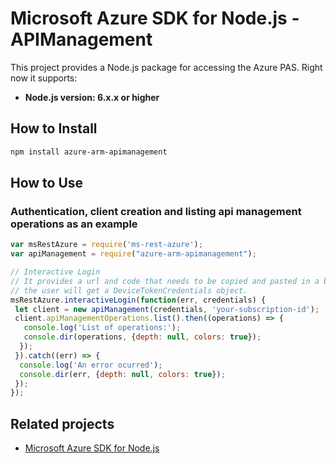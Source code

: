 # Microsoft Azure SDK for Node.js - APIManagement

This project provides a Node.js package for accessing the Azure PAS. Right now it supports:
- **Node.js version: 6.x.x or higher**

## How to Install

```bash
npm install azure-arm-apimanagement
```

## How to Use

### Authentication, client creation and listing api management operations as an example

 ```javascript
 var msRestAzure = require('ms-rest-azure');
 var apiManagement = require("azure-arm-apimanagement");
 
 // Interactive Login
 // It provides a url and code that needs to be copied and pasted in a browser and authenticated over there. If successful, 
 // the user will get a DeviceTokenCredentials object.
 msRestAzure.interactiveLogin(function(err, credentials) {
  let client = new apiManagement(credentials, 'your-subscription-id');
  client.apiManagementOperations.list().then((operations) => {
    console.log('List of operations:');
    console.dir(operations, {depth: null, colors: true});
   });
  }).catch((err) => {
   console.log('An error ocurred');
   console.dir(err, {depth: null, colors: true});
  });
});
```

## Related projects

- [Microsoft Azure SDK for Node.js](https://github.com/Azure/azure-sdk-for-node)
